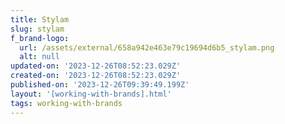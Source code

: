 ```yaml
---
title: Stylam
slug: stylam
f_brand-logo:
  url: /assets/external/658a942e463e79c19694d6b5_stylam.png
  alt: null
updated-on: '2023-12-26T08:52:23.029Z'
created-on: '2023-12-26T08:52:23.029Z'
published-on: '2023-12-26T09:39:49.199Z'
layout: '[working-with-brands].html'
tags: working-with-brands
---
```



